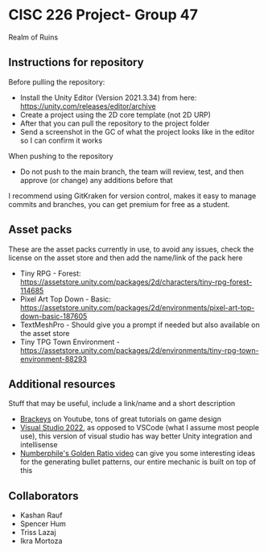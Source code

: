 # CISC 226 Project- Group 47
Realm of Ruins

## Instructions for repository
Before pulling the repository:
* Install the Unity Editor (Version 2021.3.34) from here: https://unity.com/releases/editor/archive
* Create a project using the 2D core template (not 2D URP)
* After that you can pull the repository to the project folder
* Send a screenshot in the GC of what the project looks like in the editor so I can confirm it works

When pushing to the repository
* Do not push to the main branch, the team will review, test, and then approve (or change) any additions before that

I recommend using GitKraken for version control, makes it easy to manage commits and branches, you can get premium for free as a student.

## Asset packs
These are the asset packs currently in use, to avoid any issues, check the license on the asset store and then add the name/link of the pack here
* Tiny RPG - Forest: https://assetstore.unity.com/packages/2d/characters/tiny-rpg-forest-114685
* Pixel Art Top Down - Basic: https://assetstore.unity.com/packages/2d/environments/pixel-art-top-down-basic-187605
* TextMeshPro - Should give you a prompt if needed but also available on the asset store
* Tiny TPG Town Environment - https://assetstore.unity.com/packages/2d/environments/tiny-rpg-town-environment-88293

## Additional resources
Stuff that may be useful, include a link/name and a short description
* [Brackeys](https://www.youtube.com/@Brackeys) on Youtube, tons of great tutorials on game design
* [Visual Studio 2022](https://visualstudio.microsoft.com/downloads/), as opposed to VSCode (what I assume most people use), this version of visual studio has way better Unity integration and intellisense
* [Numberphile's Golden Ratio video]() can give you some interesting ideas for the generating bullet patterns, our entire mechanic is built on top of this

## Collaborators
* Kashan Rauf
* Spencer Hum
* Triss Lazaj
* Ikra Mortoza
